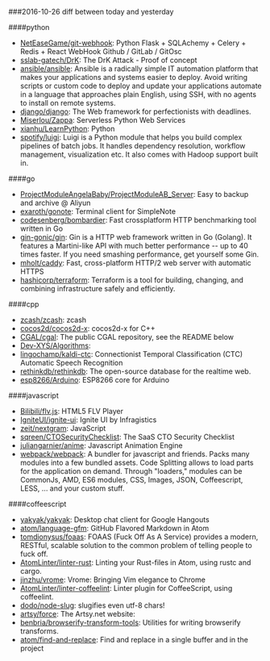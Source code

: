 ###2016-10-26
diff between today and yesterday

####python
* [NetEaseGame/git-webhook](https://github.com/NetEaseGame/git-webhook):   Python Flask + SQLAchemy + Celery + Redis + React  WebHook  Github / GitLab / GitOsc
* [sslab-gatech/DrK](https://github.com/sslab-gatech/DrK): The DrK Attack - Proof of concept
* [ansible/ansible](https://github.com/ansible/ansible): Ansible is a radically simple IT automation platform that makes your applications and systems easier to deploy. Avoid writing scripts or custom code to deploy and update your applications automate in a language that approaches plain English, using SSH, with no agents to install on remote systems.
* [django/django](https://github.com/django/django): The Web framework for perfectionists with deadlines.
* [Miserlou/Zappa](https://github.com/Miserlou/Zappa): Serverless Python Web Services
* [xianhu/LearnPython](https://github.com/xianhu/LearnPython): Python
* [spotify/luigi](https://github.com/spotify/luigi): Luigi is a Python module that helps you build complex pipelines of batch jobs. It handles dependency resolution, workflow management, visualization etc. It also comes with Hadoop support built in.

####go
* [ProjectModuleAngelaBaby/ProjectModuleAB_Server](https://github.com/ProjectModuleAngelaBaby/ProjectModuleAB_Server): Easy to backup and archive @ Aliyun
* [exaroth/gonote](https://github.com/exaroth/gonote): Terminal client for SimpleNote
* [codesenberg/bombardier](https://github.com/codesenberg/bombardier): Fast crossplatform HTTP benchmarking tool written in Go
* [gin-gonic/gin](https://github.com/gin-gonic/gin): Gin is a HTTP web framework written in Go (Golang). It features a Martini-like API with much better performance -- up to 40 times faster. If you need smashing performance, get yourself some Gin.
* [mholt/caddy](https://github.com/mholt/caddy): Fast, cross-platform HTTP/2 web server with automatic HTTPS
* [hashicorp/terraform](https://github.com/hashicorp/terraform): Terraform is a tool for building, changing, and combining infrastructure safely and efficiently.

####cpp
* [zcash/zcash](https://github.com/zcash/zcash): zcash
* [cocos2d/cocos2d-x](https://github.com/cocos2d/cocos2d-x): cocos2d-x for C++
* [CGAL/cgal](https://github.com/CGAL/cgal): The public CGAL repository, see the README below
* [Dev-XYS/Algorithms](https://github.com/Dev-XYS/Algorithms): 
* [lingochamp/kaldi-ctc](https://github.com/lingochamp/kaldi-ctc): Connectionist Temporal Classification (CTC) Automatic Speech Recognition
* [rethinkdb/rethinkdb](https://github.com/rethinkdb/rethinkdb): The open-source database for the realtime web.
* [esp8266/Arduino](https://github.com/esp8266/Arduino): ESP8266 core for Arduino

####javascript
* [Bilibili/flv.js](https://github.com/Bilibili/flv.js): HTML5 FLV Player
* [IgniteUI/ignite-ui](https://github.com/IgniteUI/ignite-ui): Ignite UI by Infragistics
* [zeit/nextgram](https://github.com/zeit/nextgram): JavaScript
* [sqreen/CTOSecurityChecklist](https://github.com/sqreen/CTOSecurityChecklist): The SaaS CTO Security Checklist
* [juliangarnier/anime](https://github.com/juliangarnier/anime): Javascript Animation Engine
* [webpack/webpack](https://github.com/webpack/webpack): A bundler for javascript and friends. Packs many modules into a few bundled assets. Code Splitting allows to load parts for the application on demand. Through "loaders," modules can be CommonJs, AMD, ES6 modules, CSS, Images, JSON, Coffeescript, LESS, ... and your custom stuff.

####coffeescript
* [yakyak/yakyak](https://github.com/yakyak/yakyak): Desktop chat client for Google Hangouts
* [atom/language-gfm](https://github.com/atom/language-gfm): GitHub Flavored Markdown in Atom
* [tomdionysus/foaas](https://github.com/tomdionysus/foaas): FOAAS (Fuck Off As A Service) provides a modern, RESTful, scalable solution to the common problem of telling people to fuck off.
* [AtomLinter/linter-rust](https://github.com/AtomLinter/linter-rust): Linting your Rust-files in Atom, using rustc and cargo.
* [jinzhu/vrome](https://github.com/jinzhu/vrome): Vrome: Bringing Vim elegance to Chrome
* [AtomLinter/linter-coffeelint](https://github.com/AtomLinter/linter-coffeelint): Linter plugin for CoffeeScript, using coffeelint.
* [dodo/node-slug](https://github.com/dodo/node-slug): slugifies even utf-8 chars!
* [artsy/force](https://github.com/artsy/force): The Artsy.net website:
* [benbria/browserify-transform-tools](https://github.com/benbria/browserify-transform-tools): Utilities for writing browserify transforms.
* [atom/find-and-replace](https://github.com/atom/find-and-replace): Find and replace in a single buffer and in the project

